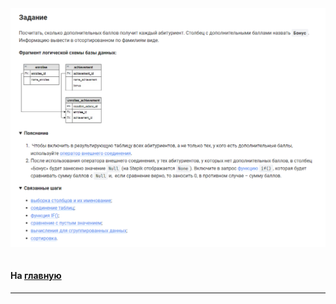 

<img src="../art/3.3.6.task.png" alt="solution" >

```sql

```



#### На [главную](https://github.com/BEPb/stepik_sql#readme)

---


